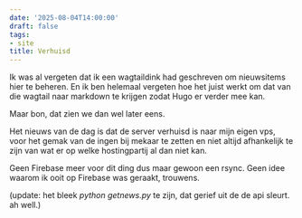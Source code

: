 ```yaml
---
date: '2025-08-04T14:00:00'
draft: false
tags:
- site
title: Verhuisd
---
```


Ik was al vergeten dat ik een wagtaildink had geschreven om nieuwsitems hier te beheren. En ik ben helemaal vergeten hoe het juist werkt om dat van die wagtail naar markdown te krijgen zodat Hugo er verder mee kan.

Maar bon, dat zien we dan wel later eens.

Het nieuws van de dag is dat de server verhuisd is naar mijn eigen vps, voor het gemak van de ingen bij mekaar te zetten en niet altijd afhankelijk te zijn van wat er op welke hostingpartij al dan niet kan.

Geen Firebase meer voor dit ding dus maar gewoon een rsync. Geen idee waarom ik ooit op Firebase was geraakt, trouwens.

(update: het bleek _python getnews.py_ te zijn, dat gerief uit de de api sleurt. ah well.)
